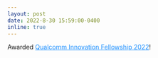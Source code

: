 ```yaml
---
layout: post
date: 2022-8-30 15:59:00-0400
inline: true
---
```

Awarded <a href="https://www.qualcomm.com/research/university-relations/innovation-fellowship/2022-north-america" style="color: DodgerBlue">Qualcomm Innovation Fellowship 2022</a>!
